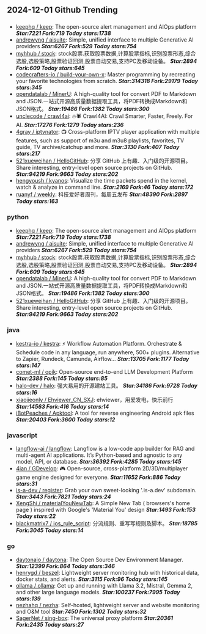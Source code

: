 ## 2024-12-01 Github Trending

### 
* [keephq / keep](https://github.com/keephq/keep): The open-source alert management and AIOps platform ***Star:7221 Fork:719 Today stars:1738***
* [andrewyng / aisuite](https://github.com/andrewyng/aisuite): Simple, unified interface to multiple Generative AI providers ***Star:6267 Fork:529 Today stars:754***
* [myhhub / stock](https://github.com/myhhub/stock): stock股票.获取股票数据,计算股票指标,识别股票形态,综合选股,选股策略,股票验证回测,股票自动交易,支持PC及移动设备。 ***Star:2894 Fork:609 Today stars:645***
* [codecrafters-io / build-your-own-x](https://github.com/codecrafters-io/build-your-own-x): Master programming by recreating your favorite technologies from scratch. ***Star:314318 Fork:29179 Today stars:345***
* [opendatalab / MinerU](https://github.com/opendatalab/MinerU): A high-quality tool for convert PDF to Markdown and JSON.一站式开源高质量数据提取工具，将PDF转换成Markdown和JSON格式。 ***Star:19486 Fork:1382 Today stars:300***
* [unclecode / crawl4ai](https://github.com/unclecode/crawl4ai): 🔥🕷️ Crawl4AI: Crawl Smarter, Faster, Freely. For AI. ***Star:17276 Fork:1279 Today stars:236***
* [4gray / iptvnator](https://github.com/4gray/iptvnator): 📺 Cross-platform IPTV player application with multiple features, such as support of m3u and m3u8 playlists, favorites, TV guide, TV archive/catchup and more. ***Star:3130 Fork:407 Today stars:217***
* [521xueweihan / HelloGitHub](https://github.com/521xueweihan/HelloGitHub): 分享 GitHub 上有趣、入门级的开源项目。Share interesting, entry-level open source projects on GitHub. ***Star:94219 Fork:9663 Today stars:202***
* [hengyoush / kyanos](https://github.com/hengyoush/kyanos): Visualize the time packets spend in the kernel, watch & analyze in command line. ***Star:2169 Fork:46 Today stars:172***
* [ruanyf / weekly](https://github.com/ruanyf/weekly): 科技爱好者周刊，每周五发布 ***Star:48390 Fork:2897 Today stars:163***

### python
* [keephq / keep](https://github.com/keephq/keep): The open-source alert management and AIOps platform ***Star:7221 Fork:719 Today stars:1738***
* [andrewyng / aisuite](https://github.com/andrewyng/aisuite): Simple, unified interface to multiple Generative AI providers ***Star:6267 Fork:529 Today stars:754***
* [myhhub / stock](https://github.com/myhhub/stock): stock股票.获取股票数据,计算股票指标,识别股票形态,综合选股,选股策略,股票验证回测,股票自动交易,支持PC及移动设备。 ***Star:2894 Fork:609 Today stars:645***
* [opendatalab / MinerU](https://github.com/opendatalab/MinerU): A high-quality tool for convert PDF to Markdown and JSON.一站式开源高质量数据提取工具，将PDF转换成Markdown和JSON格式。 ***Star:19486 Fork:1382 Today stars:300***
* [521xueweihan / HelloGitHub](https://github.com/521xueweihan/HelloGitHub): 分享 GitHub 上有趣、入门级的开源项目。Share interesting, entry-level open source projects on GitHub. ***Star:94219 Fork:9663 Today stars:202***

### java
* [kestra-io / kestra](https://github.com/kestra-io/kestra): ⚡ Workflow Automation Platform. Orchestrate & Schedule code in any language, run anywhere, 500+ plugins. Alternative to Zapier, Rundeck, Camunda, Airflow... ***Star:13705 Fork:1177 Today stars:147***
* [comet-ml / opik](https://github.com/comet-ml/opik): Open-source end-to-end LLM Development Platform ***Star:2388 Fork:145 Today stars:85***
* [halo-dev / halo](https://github.com/halo-dev/halo): 强大易用的开源建站工具。 ***Star:34186 Fork:9728 Today stars:16***
* [xiaojieonly / Ehviewer_CN_SXJ](https://github.com/xiaojieonly/Ehviewer_CN_SXJ): ehviewer，用爱发电，快乐前行 ***Star:14563 Fork:416 Today stars:14***
* [iBotPeaches / Apktool](https://github.com/iBotPeaches/Apktool): A tool for reverse engineering Android apk files ***Star:20403 Fork:3600 Today stars:12***

### javascript
* [langflow-ai / langflow](https://github.com/langflow-ai/langflow): Langflow is a low-code app builder for RAG and multi-agent AI applications. It’s Python-based and agnostic to any model, API, or database. ***Star:36392 Fork:4285 Today stars:145***
* [4ian / GDevelop](https://github.com/4ian/GDevelop): 🎮 Open-source, cross-platform 2D/3D/multiplayer game engine designed for everyone. ***Star:11652 Fork:886 Today stars:31***
* [is-a-dev / register](https://github.com/is-a-dev/register): Grab your own sweet-looking '.is-a.dev' subdomain. ***Star:3443 Fork:7821 Today stars:24***
* [XengShi / materialYouNewTab](https://github.com/XengShi/materialYouNewTab): A Simple New Tab ( browsers's home page ) inspired with Google's 'Material You' design ***Star:1493 Fork:153 Today stars:22***
* [blackmatrix7 / ios_rule_script](https://github.com/blackmatrix7/ios_rule_script): 分流规则、重写写规则及脚本。 ***Star:18785 Fork:3045 Today stars:14***

### go
* [daytonaio / daytona](https://github.com/daytonaio/daytona): The Open Source Dev Environment Manager. ***Star:12399 Fork:864 Today stars:346***
* [henrygd / beszel](https://github.com/henrygd/beszel): Lightweight server monitoring hub with historical data, docker stats, and alerts. ***Star:3115 Fork:96 Today stars:145***
* [ollama / ollama](https://github.com/ollama/ollama): Get up and running with Llama 3.2, Mistral, Gemma 2, and other large language models. ***Star:100237 Fork:7995 Today stars:139***
* [nezhahq / nezha](https://github.com/nezhahq/nezha): Self-hosted, lightweight server and website monitoring and O&M tool ***Star:7450 Fork:1302 Today stars:32***
* [SagerNet / sing-box](https://github.com/SagerNet/sing-box): The universal proxy platform ***Star:20361 Fork:2435 Today stars:27***
